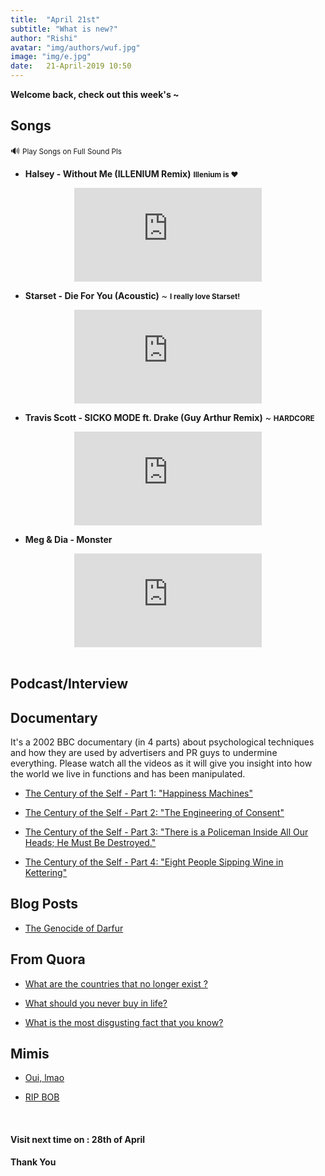 ```yaml
---
title:  "April 21st"
subtitle: "What is new?"
author: "Rishi"
avatar: "img/authors/wuf.jpg"
image: "img/e.jpg"
date:   21-April-2019 10:50
---
```


__Welcome back, check out this week's ~__

## Songs

🔊 <small>Play Songs on Full Sound Pls</small>

- __Halsey - Without Me (ILLENIUM Remix)__ <small><b>Illenium is &hearts;</b></small>

<center><iframe src="https://www.youtube.com/embed/4qjVxneOSSI?list=RDe1CCgf55hQs" frameborder="0" allow="accelerometer; autoplay; encrypted-media; gyroscope; picture-in-picture" allowfullscreen></iframe></center>

- __Starset - Die For You (Acoustic)__ ~ <small><b>I really love Starset!</b></small>

<center><iframe src="https://www.youtube.com/embed/TVb24E32PK8" frameborder="0" allow="accelerometer; autoplay; encrypted-media; gyroscope; picture-in-picture" allowfullscreen></iframe></center>

- __Travis Scott - SICKO MODE ft. Drake (Guy Arthur Remix)__ ~ <small><b>HARDCORE</b></small>

<center><iframe src="https://www.youtube.com/embed/e1CCgf55hQs" frameborder="0" allow="accelerometer; autoplay; encrypted-media; gyroscope; picture-in-picture" allowfullscreen></iframe></center>

- __Meg & Dia - Monster__

<center><iframe src="https://www.youtube.com/embed/t_hduKP57YA?list=RDe1CCgf55hQs" frameborder="0" allow="accelerometer; autoplay; encrypted-media; gyroscope; picture-in-picture" allowfullscreen></iframe></center>

<br>


## Podcast/Interview



## Documentary

It's a 2002 BBC documentary (in 4 parts) about psychological techniques and how they are used by advertisers and PR guys to undermine everything.
Please watch all the videos as it will give you insight into how the world we live in functions and has been manipulated.

- <a href="https://youtu.be/DnPmg0R1M04" target="_blank">The Century of the Self - Part 1: "Happiness Machines"</a>

- <a href="https://youtu.be/fEsPOt8MG7E" target="_blank">The Century of the Self - Part 2: "The Engineering of Consent"</a>

- <a href="https://youtu.be/ub2LB2MaGoM" target="_blank">The Century of the Self - Part 3: "There is a Policeman Inside All Our Heads; He Must Be Destroyed."</a>

- <a href="https://youtu.be/VouaAz5mQAs" target="_blank">The Century of the Self - Part 4: "Eight People Sipping Wine in Kettering"</a>

## Blog Posts

- <a href="http://worldwithoutgenocide.org/genocides-and-conflicts/darfur-genocide" target="_blank">The Genocide of Darfur</a>

## From Quora

- <a href="https://qr.ae/TW1cx1" target="_blank">What are the countries that no longer exist ?</a>

- <a href="https://qr.ae/TW1cxc" target="_blank">What should you never buy in life?</a>

- <a href="https://qr.ae/TW1cDU" target="_blank">What is the most disgusting fact that you know?</a>

## Mimis

- <a href="https://img-9gag-fun.9cache.com/photo/aZLzbWz_460swp.webp">Oui, lmao</a>

- <a href="https://img-9gag-fun.9cache.com/photo/abYQXqL_460svvp9.webm">RIP BOB</a>

<br>

#### __Visit next time on :__ __28th of April__

__Thank You__
